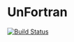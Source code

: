 # UnFortran

[![Build Status](https://travis-ci.org/jagot/UnFortran.jl.svg?branch=master)](https://travis-ci.org/jagot/UnFortran.jl)
